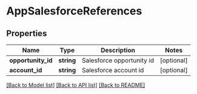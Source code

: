 # AppSalesforceReferences

## Properties
Name | Type | Description | Notes
------------ | ------------- | ------------- | -------------
**opportunity_id** | **string** | Salesforce opportunity id | [optional] 
**account_id** | **string** | Salesforce account id | [optional] 

[[Back to Model list]](../README.md#documentation-for-models) [[Back to API list]](../README.md#documentation-for-api-endpoints) [[Back to README]](../README.md)


